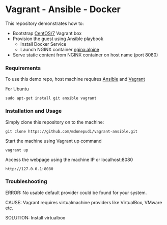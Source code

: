 # Vagrant - Ansible - Docker
This repository demonstrates how to:
 - Bootstrap [CentOS/7](https://app.vagrantup.com/centos/boxes/7) Vagrant box
 - Provision the guest using Ansible playbook
    - Install Docker Service
    - Launch NGINX container [nginx:alpine](https://hub.docker.com/_/nginx/)
 - Serve static content from NGINX container on host name (port 8080) 


### Requirements
To use this demo repo, host machine requires [Ansible](http://docs.ansible.com/ansible/latest/intro_installation.html) and [Vagrant](https://www.vagrantup.com/docs/installation/)

For Ubuntu

```
sudo apt-get install git ansible vagrant
```

### Installation and Usage
Simply clone this repository on to the machine:

```
git clone https://github.com/mdonepudi/vagrant-ansible.git
```

Start the machine using Vagrant up command

```
vagrant up
```

Access the webpage using the machine IP or localhost:8080

```
http://127.0.0.1:8080
```
### Troubleshooting

ERROR: No usable default provider could be found for your system.

CAUSE: Vagrant requires virtualmachine providers like VirtualBox, VMware etc.

SOLUTION: Install virtualbox

